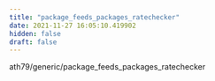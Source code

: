 ```yaml
---
title: "package_feeds_packages_ratechecker"
date: 2021-11-27 16:05:10.419902
hidden: false
draft: false
---
```


ath79/generic/package_feeds_packages_ratechecker


